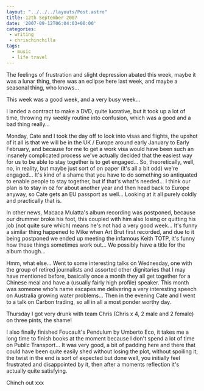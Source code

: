 ```yaml
---
layout: "../../../layouts/Post.astro"
title: 12th September 2007
date: '2007-09-12T06:04:03+00:00'
categories:
 - writing
 - chrischinchilla
tags:
  - music 
  - life travel
---
```


The feelings of frustration and slight depression abated this week, maybe it was a lunar thing, there was an eclipse here last week, and maybe a seasonal thing, who knows...

This week was a good week, and a very busy week...

I landed a contract to make a DVD, quite lucrative, but it took up a lot of time, throwing my weekly routine into confusion, which was a good and a bad thing really...

Monday, Cate and I took the day off to look into visas and flights, the upshot of it all is that we will be in the UK / Europe around early January to Early February, and because for me to get a work visa would have been such an insanely complicated process we've actually decided that the easiest way for us to be able to stay together is to get engaged... So, theoretically, well, no, in reality, but maybe just sort of on paper (it's all a bit odd) we're engaged... It's kind of a shame that you have to do something so antiquated to enable people to stay together, but if that's what's needed... I think our plan is to stay in oz for about another year and then head back to Europe anyway, so Cate gets an EU passport as well... Looking at it all purely coldly and practically that is.

In other news, Macaca Mulatta's album recording was postponed, because our drummer broke his foot, this coupled with him also losing or quitting his job (not quite sure which) means he's not had a very good week... It's funny a similar thing happened to Mike when Art Brut first recorded, and due to it being postponed we ended up meeting the infamous Keith TOTP, it's funny how these things sometimes work out... We possibly have a title for the album though...

Hmm, what else... Went to some interesting talks on Wednesday, one with the group of retired journalists and assorted other dignitaries that I may have mentioned before, basically once a month they all get together for a Chinese meal and have a (usually fairly high profile) speaker. This month was someone who's name escapes me delivering a very interesting speech on Australia growing water problems... Then in the evening Cate and I went to a talk on Carbon trading, so all in all a most ponder worthy day.

Thursday I got very drunk with team Chris (Chris x 4, 2 male and 2 female) on three pints, the shame!

I also finally finished Foucault's Pendulum by Umberto Eco, it takes me a long time to finish books at the moment because I don't spend a lot of time on Public Transport... It was very good, a bit of padding here and there that could have been quite easily shed without losing the plot, without spoiling it, the twist in the end is sort of expected but done well, you initially feel frustrated and disappointed by it, then after a moments reflection it's actually quite satisfying.

Chinch out xxx
